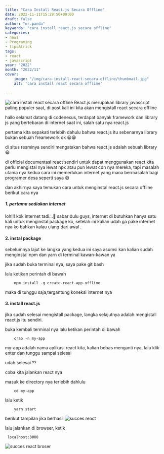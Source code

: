 ```yaml
---
title: "Cara Install React.js Secara Offline"
date: 2022-11-11T15:29:50+09:00
draft: false
author: "mr.panda"
keywords: "cara install react.js secara offline"
categories: 
- news
- Programing
- tips&trick
tags:
- react
- javascript
year: "2022"
month: "2022/11"
cover:
    image: "/img/cara-install-react-secara-offline/thumbnail.jpg"
    alt: 'cara install react secara offline' 
    
---
```

![cara install react secara offline](/img/cara-install-react-secara-offline/thumbnail.jpg)
React.js merupakan library javascript paling populer saat, di post kali ini kita akan mengistall react secara offline
<!--more-->



hallo selamat datang di codenexus, terdapat banyak framework dan library js yang bertebaran di internet saat ini, salah satu nya react.js 

pertama kita sepakati terlebih dahulu bahwa react.js itu sebenarnya library bukan sebuah freamework ok 😀😀

di situs resminya sendiri mengatakan bahwa react.js adalah sebuah library😀

di official documentasi react sendiri untuk dapat menggunakan react kita perlu mengistal nya lewat npx atau pun lewat cdn nya mereka, tapi masalah utama nya kedua cara ini memerlukan internet yang mana bermasalah bagi programer desa seperti saya 😅

dan akhirnya saya temukan cara untuk menginstal react.js secara offline berikut cara nya

##### 1. pertama sediakan internet

loh!!! kok internet tadi...🤬
sabar dulu guys, internet di butuhkan hanya satu kali untuk menginstal package ko, setelah ini kalian udah ga pake internet nya  ko bahkan kalau ulang dari awal .


#### 2. instal package

sebelumnya lajut ke langka yang kedua ini saya asumsi kan kalian sudah menginstal npm dan yarn di terminal kawan-kawan ya

jika sudah buka terminal nya, saya pake git bash 

lalu ketikan perintah di bawah

```npm
    npm install -g create-react-app-offline
```

maka di tunggu saja,tergantung koneksi internet nya 

#### 3. install react.js

jika sudah selesai mengistall package, langka selajutnya adalah mengistall react.js itu sendiri.

buka kembali terminal nya lalu ketikan perintah di bawah 

```npm 
    crao -n my-app
```

my-app adalah nama aplikasi react kita, kalian bebas menganti nya, lalu klik enter dan tunggu sampai selesai


udah selesai ??

coba kita jalankan react nya 

masuk ke directory nya terlebih dahlulu 

```
    cd my-app
```

lalu ketik 

```
    yarn start
```

berikut tampilan jika berhasil
![succes react](/img/cara-install-react-secara-offline/succes-react.JPG)

lalu jalankan di browser, ketik

```
 localhost:3000
 ```

 ![succes react broser](/img/cara-install-react-secara-offline/succes-react-browser.JPG)

